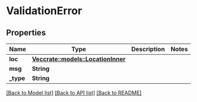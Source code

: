 # ValidationError

## Properties

Name | Type | Description | Notes
------------ | ------------- | ------------- | -------------
**loc** | [**Vec<crate::models::LocationInner>**](Location_inner.md) |  | 
**msg** | **String** |  | 
**_type** | **String** |  | 

[[Back to Model list]](../README.md#documentation-for-models) [[Back to API list]](../README.md#documentation-for-api-endpoints) [[Back to README]](../README.md)


